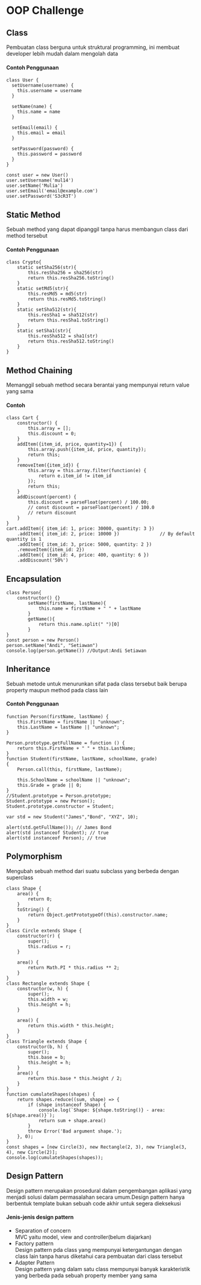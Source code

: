 # OOP Challenge
## Class
Pembuatan class berguna untuk struktural programming, ini membuat developer lebih mudah dalam mengolah data
#### Contoh Penggunaan
```
class User {
  setUsername(username) {
    this.username = username
  }

  setName(name) {
    this.name = name
  }

  setEmail(email) {
    this.email = email
  }

  setPassword(password) {
    this.password = password
  }
}

const user = new User()
user.setUsername('mul14')
user.setName('Mulia')
user.setEmail('email@example.com')
user.setPassword('S3cR3T')
```
## Static Method
Sebuah method yang dapat dipanggil tanpa harus membangun class dari method tersebut
#### Contoh Penggunaan
```
class Crypto{
    static setSha256(str){
        this.resSha256 = sha256(str)
        return this.resSha256.toString()
    }
    static setMd5(str){
        this.resMd5 = md5(str)
        return this.resMd5.toString()
    }
    static setSha512(str){
        this.resSha1 = sha512(str)
        return this.resSha1.toString()
    }
    static setSha1(str){
        this.resSha512 = sha1(str)
        return this.resSha512.toString()
    }
}
```
## Method Chaining
Memanggil sebuah method secara berantai yang mempunyai return value yang sama
#### Contoh
```
class Cart {
	constructor() {
		this.array = [];
		this.discount = 0;
	}
	addItem({item_id, price, quantity=1}) {
		this.array.push({item_id, price, quantity});
		return this;
	}
	removeItem({item_id}) {
		this.array = this.array.filter(function(e) {
			return e.item_id != item_id
		});
		return this;
	}
	addDiscount(percent) {
		this.discount = parseFloat(percent) / 100.00;
		// const discount = parseFloat(percent) / 100.0
		// return discount
	}
}
cart.addItem({ item_id: 1, price: 30000, quantity: 3 })
    .addItem({ item_id: 2, price: 10000 })               // By default quantity is 1
    .addItem({ item_id: 3, price: 5000, quantity: 2 })
    .removeItem({item_id: 2})
    .addItem({ item_id: 4, price: 400, quantity: 6 })
    .addDiscount('50%')
```
## Encapsulation
```
class Person{
    constructor() {}
        setName(firstName, lastName){
            this.name = firstName + " " + lastName
        }
        getName(){
            return this.name.split(" ")[0]
        }
}
const person = new Person()
person.setName("Andi", "Setiawan")
console.log(person.getName()) //Output:Andi Setiawan
```
## Inheritance
Sebuah metode untuk menurunkan sifat pada class tersebut baik berupa property maupun method pada class lain
#### Contoh Penggunaan
```
function Person(firstName, lastName) {
    this.FirstName = firstName || "unknown";
    this.LastName = lastName || "unknown";            
}

Person.prototype.getFullName = function () {
    return this.FirstName + " " + this.LastName;
}
function Student(firstName, lastName, schoolName, grade)
{
    Person.call(this, firstName, lastName);

    this.SchoolName = schoolName || "unknown";
    this.Grade = grade || 0;
}
//Student.prototype = Person.prototype;
Student.prototype = new Person();
Student.prototype.constructor = Student;

var std = new Student("James","Bond", "XYZ", 10);
            
alert(std.getFullName()); // James Bond
alert(std instanceof Student); // true
alert(std instanceof Person); // true
```
## Polymorphism
Mengubah sebuah method dari suatu subclass yang berbeda dengan superclass
```
class Shape {
    area() {
        return 0;
    }
    toString() {
        return Object.getPrototypeOf(this).constructor.name;
    }
}
class Circle extends Shape {
    constructor(r) {
        super();
        this.radius = r;
    }

    area() {
        return Math.PI * this.radius ** 2;
    }
}
class Rectangle extends Shape {
    constructor(w, h) {
        super();
        this.width = w;
        this.height = h;
    }

    area() {
        return this.width * this.height;
    }
}
class Triangle extends Shape {
    constructor(b, h) {
        super();
        this.base = b; 
        this.height = h;
    }
    area() {
        return this.base * this.height / 2;
    }
}
function cumulateShapes(shapes) {
    return shapes.reduce((sum, shape) => {
        if (shape instanceof Shape) {
            console.log(`Shape: ${shape.toString()} - area: ${shape.area()}`);
            return sum + shape.area()
        }
        throw Error('Bad argument shape.');
    }, 0);
}
const shapes = [new Circle(3), new Rectangle(2, 3), new Triangle(3, 4), new Circle(2)];
console.log(cumulateShapes(shapes));
```
## Design Pattern
Design pattern merupakan prosedural dalam pengembangan aplikasi yang menjadi solusi dalam permasalahan secara umum.Design pattern hanya berbentuk template bukan sebuah code akhir untuk segera dieksekusi
#### Jenis-jenis design pattern
- Separation of concern<br>
MVC yaitu model, view and controller(belum diajarkan)
- Factory pattern<br>
Design pattern pda class yang mempunyai ketergantungan dengan class lain tanpa harus diketahui cara pembuatan dari class tersebut
- Adapter Pattern<br>
Design pattern yang dalam satu class mempunyai banyak karakteristik yang berbeda pada sebuah property member yang sama
